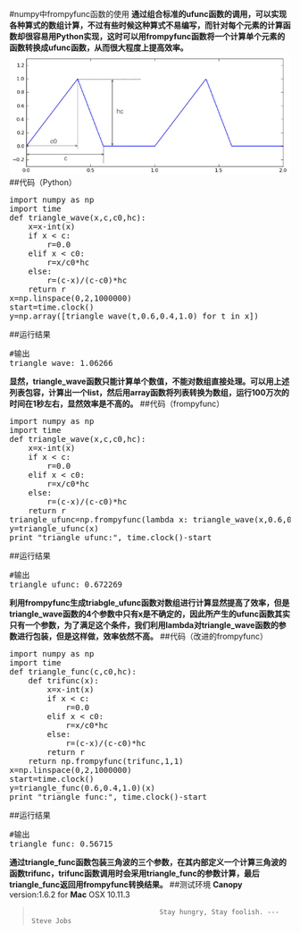 #numpy中frompyfunc函数的使用
**通过组合标准的ufunc函数的调用，可以实现各种算式的数组计算，不过有些时候这种算式不易编写，而针对每个元素的计算函数却很容易用Python实现，这时可以用frompyfunc函数将一个计算单个元素的函数转换成ufunc函数，从而很大程度上提高效率。**
![triangle_wave](https://github.com/Lovingmylove/python.sc/raw/master/numpy/triangle_wave.png)
##代码（Python）
<pre>
import numpy as np
import time
def triangle_wave(x,c,c0,hc):
    x=x-int(x)
    if x < c:
        r=0.0
    elif x < c0:
        r=x/c0*hc
    else:
        r=(c-x)/(c-c0)*hc
    return r
x=np.linspace(0,2,1000000)
start=time.clock()
y=np.array([triangle_wave(t,0.6,0.4,1.0) for t in x])
</pre>
##运行结果
<pre>
#输出
triangle_wave: 1.06266
</pre>
**显然，triangle_wave函数只能计算单个数值，不能对数组直接处理。可以用上述列表包容，计算出一个list，然后用array函数将列表转换为数组，运行100万次的时间在1秒左右，显然效率是不高的。**
##代码（frompyfunc）
<pre>
import numpy as np
import time
def triangle_wave(x,c,c0,hc):
    x=x-int(x)
    if x < c:
        r=0.0
    elif x < c0:
        r=x/c0*hc
    else:
        r=(c-x)/(c-c0)*hc
    return r
triangle_ufunc=np.frompyfunc(lambda x: triangle_wave(x,0.6,0.4,1.0),1,1)
y=triangle_ufunc(x)
print "triangle_ufunc:", time.clock()-start
</pre>
##运行结果
<pre>
#输出
triangle_ufunc: 0.672269
</pre>
**利用frompyfunc生成triabgle_ufunc函数对数组进行计算显然提高了效率，但是triangle_wave函数的4个参数中只有x是不确定的，因此所产生的ufunc函数其实只有一个参数，为了满足这个条件，我们利用lambda对triangle_wave函数的参数进行包装，但是这样做，效率依然不高。**
##代码（改进的frompyfunc）
<pre>
import numpy as np
import time
def triangle_func(c,c0,hc):
    def trifunc(x):
        x=x-int(x)
        if x < c:
            r=0.0
        elif x < c0:
            r=x/c0*hc
        else:
            r=(c-x)/(c-c0)*hc
        return r
    return np.frompyfunc(trifunc,1,1)
x=np.linspace(0,2,1000000)
start=time.clock()
y=triangle_func(0.6,0.4,1.0)(x)
print "triangle_func:", time.clock()-start
</pre>
##运行结果
<pre>
#输出
triangle_func: 0.56715
</pre>
**通过triangle_func函数包装三角波的三个参数，在其内部定义一个计算三角波的函数trifunc，trifunc函数调用时会采用triangle_func的参数计算，最后triangle_func返回用frompyfunc转换结果。**
##测试环境
**Canopy** version:1.6.2 for **Mac** OSX 10.11.3
>                                     Stay hungry, Stay foolish. ---Steve Jobs
